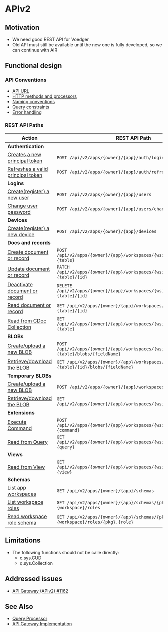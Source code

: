 # APIv2

## Motivation

- We need good REST API for Voedger
- Old API must still be available until the new one is fully developed, so we can continue with AIR

## Functional design

### API Conventions

- [API URL](api-url.md)
- [HTTP methods and processors](http-methods-and-processors.md)
- [Naming conventions](naming-conventions.md)
- [Query constraints](query-constraints.md)
- [Error handling](errors.md)

### REST API Paths

| Action                                                    | REST API Path                                                                |
|-----------------------------------------------------------|------------------------------------------------------------------------------|
| **Authentication** |
| [Creates a new principal token](login.md)                 | `POST /api/v2/apps/{owner}/{app}/auth/login` |
| [Refreshes a valid principal token](refresh.md)           | `POST /api/v2/apps/{owner}/{app}/auth/refresh` |
| **Logins** |
| [Create(register) a new user](create-user.md)             | `POST /api/v2/apps/{owner}/{app}/users` |
| [Change user password](change-password.md)                | `POST /api/v2/apps/{owner}/{app}/users/change-password` |
| **Devices** |
| [Create(register) a new device](create-device.md)         | `POST /api/v2/apps/{owner}/{app}/devices`                               |
| **Docs and records** |
| [Create document or record](create-doc.md)                | `POST /api/v2/apps/{owner}/{app}/workspaces/{wsid}/docs/{pkg}.{table}`      |
| [Update document or record](update-doc.md)                | `PATCH /api/v2/apps/{owner}/{app}/workspaces/{wsid}/docs/{pkg}.{table}/{id}` |
| [Deactivate document or record](deactivate-doc.md)        | `DELETE /api/v2/apps/{owner}/{app}/workspaces/{wsid}/docs/{pkg}.{table}/{id}` |
| [Read document or record](read-doc.md)                    | `GET /api/v2/apps/{owner}/{app}/workspaces/{wsid}/docs/{pkg}.{table}/{id}` |
| [Read from CDoc Collection](read-cdocs.md)                | `GET /api/v2/apps/{owner}/{app}/workspaces/{wsid}/cdocs/{pkg}.{table}`     |
| **BLOBs** |  |
| [Create/upload a new BLOB](create-blob.md)                | `POST /api/v2/apps/{owner}/{app}/workspaces/{wsid}/docs/{pkg}.{table}/blobs/{fieldName}`                   |
| [Retrieve/download the BLOB](read-blob.md)                | `GET /api/v2/apps/{owner}/{app}/workspaces/{wsid}/docs/{pkg}.{table}/{id}/blobs/{fieldName}`          |
| **Temporary BLOBs** |  |
| [Create/upload a new BLOB](create-tblob.md)               | `POST /api/v2/apps/{owner}/{app}/workspaces/{wsid}/tblobs`                   |
| [Retrieve/download the BLOB](read-tblob.md)               | `GET /api/v2/apps/{owner}/{app}/workspaces/{wsid}/tblobs/{suuid}`          |
| **Extensions** | |
| [Execute Command](execute-command.md)                     | `POST /api/v2/apps/{owner}/{app}/workspaces/{wsid}/commands/{pkg}.{command}`|
| [Read from Query](read-from-query.md)                     | `GET /api/v2/apps/{owner}/{app}/workspaces/{wsid}/queries/{pkg}.{query}`   |
| **Views** | |
| [Read from View](read-from-view.md)                       | `GET /api/v2/apps/{owner}/{app}/workspaces/{wsid}/views/{pkg}.{view}`      |
| **Schemas** | |
| [List app workspaces](list-app-workspaces.md)             | `GET /api/v2/apps/{owner}/{app}/schemas`                                      |
| [List workspace roles](list-ws-roles.md)                  | `GET /api/v2/apps/{owner}/{app}/schemas/{pkg}.{workspace}/roles`              |
| [Read workspace role schema](read-ws-role-schema.md)      | `GET /api/v2/apps/{owner}/{app}/schemas/{pkg}.{workspace}/roles/{pkg}.{role}` |

## Limitations

- The following functions should not be calle directly:
  - c.sys.CUD
  - q.sys.Collection

## Addressed issues

- [API Gateway (APIv2) #1162](https://github.com/voedger/voedger/issues/1162)

## See Also

- [Query Processor](/server/design/qp.md)
- [API Gateway Implementation](/server/design/agw.md)
